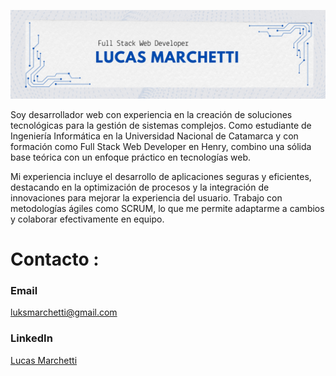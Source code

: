 

![Full Stack Developer](https://github.com/LucasMarchetti/LucasMarchetti/blob/main/banner.png)

Soy desarrollador web con experiencia en la creación de soluciones tecnológicas para la gestión de sistemas complejos. Como estudiante de Ingeniería Informática en la Universidad Nacional de Catamarca y con formación como Full Stack Web Developer en Henry, combino una sólida base teórica con un enfoque práctico en tecnologías web.

Mi experiencia incluye el desarrollo de aplicaciones seguras y eficientes, destacando en la optimización de procesos y la integración de innovaciones para mejorar la experiencia del usuario. Trabajo con metodologías ágiles como SCRUM, lo que me permite adaptarme a cambios y colaborar efectivamente en equipo.

# Contacto :
### Email 
luksmarchetti@gmail.com

### LinkedIn

[Lucas Marchetti](https://www.linkedin.com/in/marchetti-lucas/)


